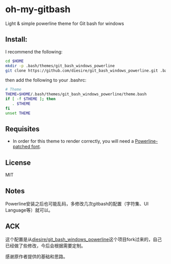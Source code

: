 # oh-my-gitbash
Light & simple powerline theme for Git bash for windows

## Install:
I recommend the following:

```bash
cd $HOME
mkdir -p .bash/themes/git_bash_windows_powerline
git clone https://github.com/diesire/git_bash_windows_powerline.git .bash/themes/git_bash_windows_powerline
```
then add the following to your .bashrc:
```bash
# Theme
THEME=$HOME/.bash/themes/git_bash_windows_powerline/theme.bash
if [ -f $THEME ]; then
   . $THEME
fi
unset THEME
```

## Requisites
* In order for this theme to render correctly, you will need a
[Powerline-patched font](https://github.com/powerline/fonts).

## License
MIT

## Notes
Powerline安装之后也可能乱码，多修改几次gitbash的配置（字符集、UI Language等）就可以。

## ACK
这个配置是从[diesire/git_bash_windows_powerline](https://github.com/diesire/git_bash_windows_powerline)这个项目fork过来的，自己已经做了些修改，今后会根据需要定制。

感谢原作者提供的基础和思路。
